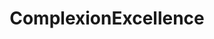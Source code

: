 ---
title: ComplexionExcellence
crosslinks:
- BlackAndBusty
- DarkAngels
- LegalTeens
- eyecontact
- NSFW_GIF
- thick
- NSFWfashion
- YovannaVentura
- pornID
- BustyPetite
---
